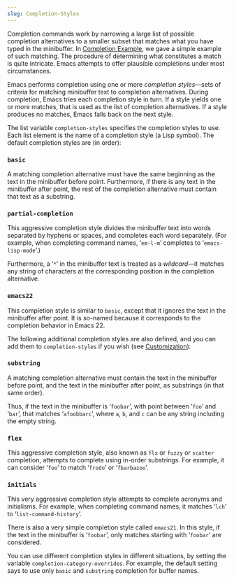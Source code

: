 ```yaml
---
slug: Completion-Styles
---
```


Completion commands work by narrowing a large list of possible completion alternatives to a smaller subset that matches what you have typed in the minibuffer. In [Completion Example](Completion-Example), we gave a simple example of such matching. The procedure of determining what constitutes a match is quite intricate. Emacs attempts to offer plausible completions under most circumstances.

Emacs performs completion using one or more *completion styles*—sets of criteria for matching minibuffer text to completion alternatives. During completion, Emacs tries each completion style in turn. If a style yields one or more matches, that is used as the list of completion alternatives. If a style produces no matches, Emacs falls back on the next style.

The list variable `completion-styles` specifies the completion styles to use. Each list element is the name of a completion style (a Lisp symbol). The default completion styles are (in order):

### `basic`

A matching completion alternative must have the same beginning as the text in the minibuffer before point. Furthermore, if there is any text in the minibuffer after point, the rest of the completion alternative must contain that text as a substring.

### `partial-completion`

This aggressive completion style divides the minibuffer text into words separated by hyphens or spaces, and completes each word separately. (For example, when completing command names, ‘`em-l-m`’ completes to ‘`emacs-lisp-mode`’.)

Furthermore, a ‘`*`’ in the minibuffer text is treated as a *wildcard*—it matches any string of characters at the corresponding position in the completion alternative.

### `emacs22`

This completion style is similar to `basic`, except that it ignores the text in the minibuffer after point. It is so-named because it corresponds to the completion behavior in Emacs 22.

The following additional completion styles are also defined, and you can add them to `completion-styles` if you wish (see [Customization](Customization)):

### `substring`

A matching completion alternative must contain the text in the minibuffer before point, and the text in the minibuffer after point, as substrings (in that same order).

Thus, if the text in the minibuffer is ‘`foobar`’, with point between ‘`foo`’ and ‘`bar`’, that matches ‘`afoobbarc`’, where `a`, `b`, and `c` can be any string including the empty string.

### `flex`

This aggressive completion style, also known as `flx` or `fuzzy` or `scatter` completion, attempts to complete using in-order substrings. For example, it can consider ‘`foo`’ to match ‘`frodo`’ or ‘`fbarbazoo`’.

### `initials`

This very aggressive completion style attempts to complete acronyms and initialisms. For example, when completing command names, it matches ‘`lch`’ to ‘`list-command-history`’.

There is also a very simple completion style called `emacs21`. In this style, if the text in the minibuffer is ‘`foobar`’, only matches starting with ‘`foobar`’ are considered.

You can use different completion styles in different situations, by setting the variable `completion-category-overrides`. For example, the default setting says to use only `basic` and `substring` completion for buffer names.
